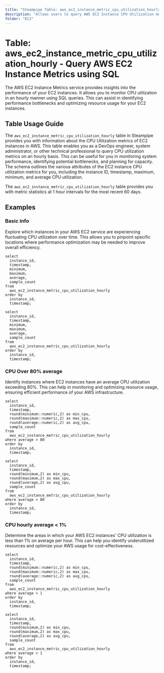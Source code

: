 ```yaml
---
title: "Steampipe Table: aws_ec2_instance_metric_cpu_utilization_hourly - Query AWS EC2 Instance Metrics using SQL"
description: "Allows users to query AWS EC2 Instance CPU Utilization metrics on an hourly basis."
folder: "EC2"
---
```


# Table: aws_ec2_instance_metric_cpu_utilization_hourly - Query AWS EC2 Instance Metrics using SQL

The AWS EC2 Instance Metrics service provides insights into the performance of your EC2 instances. It allows you to monitor CPU utilization in an hourly manner using SQL queries. This can assist in identifying performance bottlenecks and optimizing resource usage for your EC2 instances.

## Table Usage Guide

The `aws_ec2_instance_metric_cpu_utilization_hourly` table in Steampipe provides you with information about the CPU Utilization metrics of EC2 instances in AWS. This table enables you as a DevOps engineer, system administrator, or other technical professional to query CPU utilization metrics on an hourly basis. This can be useful for you in monitoring system performance, identifying potential bottlenecks, and planning for capacity. The schema outlines the various attributes of the EC2 instance CPU utilization metrics for you, including the instance ID, timestamp, maximum, minimum, and average CPU utilization.

The `aws_ec2_instance_metric_cpu_utilization_hourly` table provides you with metric statistics at 1 hour intervals for the most recent 60 days.

## Examples

### Basic info
Explore which instances in your AWS EC2 service are experiencing fluctuating CPU utilization over time. This allows you to pinpoint specific locations where performance optimization may be needed to improve overall efficiency.

```sql+postgres
select
  instance_id,
  timestamp,
  minimum,
  maximum,
  average,
  sample_count
from
  aws_ec2_instance_metric_cpu_utilization_hourly
order by
  instance_id,
  timestamp;
```

```sql+sqlite
select
  instance_id,
  timestamp,
  minimum,
  maximum,
  average,
  sample_count
from
  aws_ec2_instance_metric_cpu_utilization_hourly
order by
  instance_id,
  timestamp;
```

### CPU Over 80% average
Identify instances where EC2 instances have an average CPU utilization exceeding 80%. This can help in monitoring and optimizing resource usage, ensuring efficient performance of your AWS infrastructure.

```sql+postgres
select
  instance_id,
  timestamp,
  round(minimum::numeric,2) as min_cpu,
  round(maximum::numeric,2) as max_cpu,
  round(average::numeric,2) as avg_cpu,
  sample_count
from
  aws_ec2_instance_metric_cpu_utilization_hourly
where average > 80
order by
  instance_id,
  timestamp;
```

```sql+sqlite
select
  instance_id,
  timestamp,
  round(minimum,2) as min_cpu,
  round(maximum,2) as max_cpu,
  round(average,2) as avg_cpu,
  sample_count
from
  aws_ec2_instance_metric_cpu_utilization_hourly
where average > 80
order by
  instance_id,
  timestamp;
```

### CPU hourly average < 1%
Determine the areas in which your AWS EC2 instances' CPU utilization is less than 1% on average per hour. This can help you identify underutilized resources and optimize your AWS usage for cost-effectiveness.

```sql+postgres
select
  instance_id,
  timestamp,
  round(minimum::numeric,2) as min_cpu,
  round(maximum::numeric,2) as max_cpu,
  round(average::numeric,2) as avg_cpu,
  sample_count
from
  aws_ec2_instance_metric_cpu_utilization_hourly
where average < 1
order by
  instance_id,
  timestamp;
```

```sql+sqlite
select
  instance_id,
  timestamp,
  round(minimum,2) as min_cpu,
  round(maximum,2) as max_cpu,
  round(average,2) as avg_cpu,
  sample_count
from
  aws_ec2_instance_metric_cpu_utilization_hourly
where average < 1
order by
  instance_id,
  timestamp;
```